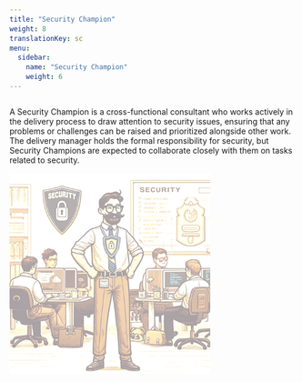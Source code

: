 ```yaml
---
title: "Security Champion"
weight: 8
translationKey: sc
menu:
  sidebar:
    name: "Security Champion"
    weight: 6
---
```

<div class="row category-into">
    <div class="column">
        <p> 
            A Security Champion is a cross-functional consultant who works actively in the delivery process to draw attention to security issues, ensuring that any problems or challenges can be raised and prioritized alongside other work. The delivery manager holds the formal responsibility for security, but Security Champions are expected to collaborate closely with them on tasks related to security.
        </p>
    </div>
    <div class="column">
        <img src="./p_sc.png" width="70%"/>
    </div>
</div>
